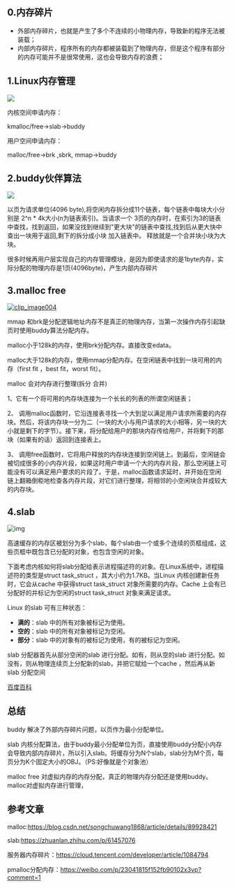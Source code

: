 

## 0.内存碎片

- 外部内存碎片，也就是产生了多个不连续的小物理内存，导致新的程序无法被装载；
- 内部内存碎片，程序所有的内存都被装载到了物理内存，但是这个程序有部分的内存可能并不是很常使用，这也会导致内存的浪费；



## 1.Linux内存管理

![](https://i.loli.net/2021/04/25/pwx7skgfy8ICDrX.png)



内核空间申请内存：

kmalloc/free->slab->buddy

用户空间申请内存：

malloc/free->brk ,sbrk, mmap->buddy



## 2.buddy伙伴算法

![](https://i.loli.net/2021/04/25/zuH1OQUJ4fCiE8L.png)



以页为请求单位(4096 byte),将空闲内存拆分成11个链表，每个链表中每块大小分别是 2^n * 4k大小(n为链表索引)。当请求一个 3页的内存时，在索引为3的链表中查找，找到返回，如果没找到继续到"更大块"的链表中查找,找到后从更大快中查出一块用于返回,剩下的拆分成小块 加入链表中。 释放就是一个合并块小块为大块。

很多时候再用户层实现自己的内存管理模块，是因为即使请求的是1byte内存，实际分配的物理内存是1页(4096byte)，产生内部内存碎片

## 3.malloc free

[![clip_image004](https://i.loli.net/2021/04/25/Ri81CczOa4SJEYM.jpg)](http://images2015.cnblogs.com/blog/172955/201606/172955-20160627232256124-917101929.jpg)

mmap 和brk是分配逻辑地址内存不是真正的物理内存，当第一次操作内存引起缺页时使用buddy算法分配内存。

malloc小于128k的内存，使用brk分配内存。直接改变edata。

malloc大于128k的内存，使用mmap分配内存。在空闲链表中找到一块可用的内存（first fit ，best fit，worst fit）。

malloc 会对内存进行整理(拆分 合并)

1、它有一个将可用的内存块连接为一个长长的列表的所谓空闲链表；

2、 调用malloc函数时，它沿连接表寻找一个大到足以满足用户请求所需要的内存块。然后，将该内存块一分为二（一块的大小与用户请求的大小相等，另一块的大小就是剩下的字节）。接下来，将分配给用户的那块内存传给用户，并将剩下的那块（如果有的话）返回到连接表上。

3、 调用free函数时，它将用户释放的内存块连接到空闲链上。到最后，空闲链会被切成很多的小内存片段，如果这时用户申请一个大的内存片段，那么空闲链上可能没有可以满足用户要求的片段了。于是，malloc函数请求延时，并开始在空闲链上翻箱倒柜地检查各内存片段，对它们进行整理，将相邻的小空闲块合并成较大的内存块。



## 4.slab

![img](https://i.loli.net/2021/04/25/gxSNBDinuo2OQr7.jpg)

高速缓存的内存区被划分为多个slab，每个slab由一个或多个连续的页框组成，这些页框中既包含已分配的对象，也包含空闲的对象。

下面考虑内核如何将slab分配给表示进程描述符的对象。在Linux系统中，进程描述符的类型是struct task_struct ，其大小约为1.7KB。当Linux 内核创建新任务时，它会从cache 中获得struct task_struct 对象所需要的内存。Cache 上会有已分配好的并标记为空闲的struct task_struct 对象来满足请求。

Linux 的slab 可有三种状态：

- **满的**：slab 中的所有对象被标记为使用。
- **空的**：slab 中的所有对象被标记为空闲。
- **部分**：slab 中的对象有的被标记为使用，有的被标记为空闲。

slab 分配器首先从部分空闲的slab 进行分配。如有，则从空的slab 进行分配。如没有，则从物理连续页上分配新的slab，并把它赋给一个cache ，然后再从新slab 分配空间

[百度百科](https://baike.baidu.com/item/slab/5803993?fr=aladdin)



## 总结

buddy 解决了外部内存碎片问题，以页作为最小分配单位。

slab 内核分配算法，由于buddy最小分配单位为页，直接使用buddy分配小内存会导致内部内存碎片，所以引入slab。将缓存分为N个slab，slab分为M个页，每页分为K个固定大小的OBJ。（PS:好像就是个对象池）

malloc free 对虚拟内存的内存分配，真正的物理内存分配还是使用buddy。malloc对虚拟内存进行管理，

## 参考文章

malloc:https://blog.csdn.net/songchuwang1868/article/details/89928421

slab:https://zhuanlan.zhihu.com/p/61457076

服务器内存碎片：https://cloud.tencent.com/developer/article/1084794

pmalloc分配内存：https://weibo.com/p/23041815f152fb90102x3vp?comment=1